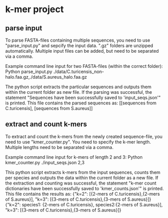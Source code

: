 # k-mer project
## parse input
To parse FASTA-files containing multiple sequences, you need to use "parse_input.py" and sepcify the input data. ".gz" folders are unzipped automatically. Multiple input files can be added, but need to be separated via a comma.

Example command line input for two FASTA-files (within the correct folder):
Python parse_input.py ./data/C.turicensis_non-halo.faa.gz,./data/S.aureus_halo.faa.gz

The python script extracts the particular sequences and outputs them within the current folder as new file. If the parsing was successful, the statement "Sequences have been successfully saved to 'input_seqs.json'" is printed. This file contains the parsed sequences as:
\[[sequences from C.turicensis], [sequences from S.aureus]]

## extract and count k-mers
To extract and count the k-mers from the newly created sequence-file, you need to use "kmer_counter.py". You need to specify the k-mer length. Multiple lengths need to be separated via a comma.

Example command line input for k-mers of length 2 and 3:
Python kmer_counter.py ./input_seqs.json 2,3

This python script extracts k-mers from the input sequences, counts them per species and outputs the data within the current folder as a new file. If the extraction and counting was successful, the statement "k-mer count dictionaries have been successfully saved to 'kmer_counts.json'" is printed. This file contains the results as:
{"k=2": [{2-mers of C.turicensis},{2-mers of S.aureus}], "k=3": [{3-mers of C.turicensis},{3-mers of S.aureus}]}
{"k=2": species1: {2-mers of C.turicensis}, species2:{2-mers of S.aureus}], "k=3": [{3-mers of C.turicensis},{3-mers of S.aureus}]}

